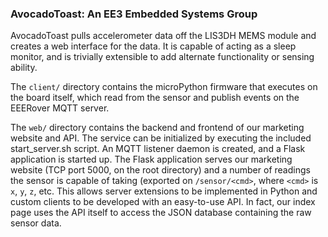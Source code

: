 ### AvocadoToast: An EE3 Embedded Systems Group

AvocadoToast pulls accelerometer data off the
LIS3DH MEMS module and creates a web interface
for the data. It is capable of acting as a sleep
monitor, and is trivially extensible to add
alternate functionality or sensing ability.

The `client/` directory contains the microPython
firmware that executes on the board itself,
which read from the sensor and publish events
on the EEERover MQTT server.

The `web/` directory contains the backend
and frontend of our marketing website
and API. The service can be initialized
by executing the included start_server.sh
script. An MQTT listener daemon is
created, and a Flask application is started
up. The Flask application serves our marketing
website (TCP port 5000, on the root directory)
and a number of readings the sensor is capable
of taking (exported on `/sensor/<cmd>`, where
`<cmd>` is `x`, `y`, `z`, etc. This allows
server extensions to be implemented in Python
and custom clients to be developed with an
easy-to-use API. In fact, our index page
uses the API itself to access the JSON
database containing the raw sensor data.

